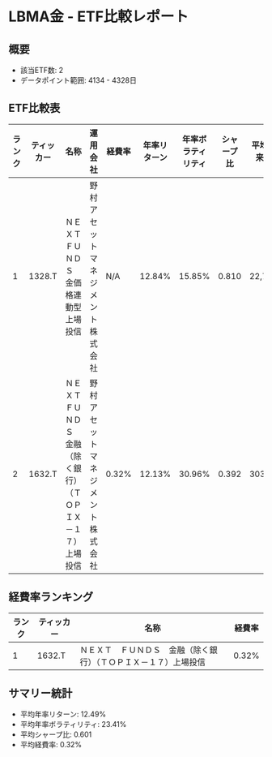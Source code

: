 # LBMA金 - ETF比較レポート

## 概要
- 該当ETF数: 2
- データポイント範囲: 4134 - 4328日

## ETF比較表
| ランク | ティッカー | 名称 | 運用会社 | 経費率 | 年率リターン | 年率ボラティリティ | シャープ比 | 平均出来高 |
| --- | --- | --- | --- | --- | --- | --- | --- | --- |
| 1 | 1328.T | ＮＥＸＴ　ＦＵＮＤＳ　金価格連動型上場投信 | 野村アセットマネジメント株式会社 | N/A | 12.84% | 15.85% | 0.810 | 22,741 |
| 2 | 1632.T | ＮＥＸＴ　ＦＵＮＤＳ　金融（除く銀行）（ＴＯＰＩＸ－１７）上場投信 | 野村アセットマネジメント株式会社 | 0.32% | 12.13% | 30.96% | 0.392 | 303 |

## 経費率ランキング
| ランク | ティッカー | 名称 | 経費率 |
| --- | --- | --- | --- |
| 1 | 1632.T | ＮＥＸＴ　ＦＵＮＤＳ　金融（除く銀行）（ＴＯＰＩＸ－１７）上場投信 | 0.32% |

## サマリー統計
- 平均年率リターン: 12.49%
- 平均年率ボラティリティ: 23.41%
- 平均シャープ比: 0.601
- 平均経費率: 0.32%
